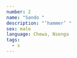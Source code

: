 ```yaml
---
number: 2
name: "Sando "
description: "‘hammer’ "
sex: male
language: Chewa, Nsenga
tags:
  - s
---
```

